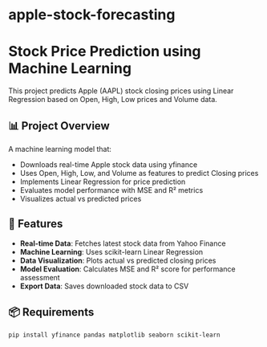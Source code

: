 # apple-stock-forecasting
# Stock Price Prediction using Machine Learning

This project predicts Apple (AAPL) stock closing prices using Linear Regression based on Open, High, Low prices and Volume data.

## 📊 Project Overview

A machine learning model that:
- Downloads real-time Apple stock data using yfinance
- Uses Open, High, Low, and Volume as features to predict Closing prices
- Implements Linear Regression for price prediction
- Evaluates model performance with MSE and R² metrics
- Visualizes actual vs predicted prices

## 🚀 Features

- **Real-time Data**: Fetches latest stock data from Yahoo Finance
- **Machine Learning**: Uses scikit-learn Linear Regression
- **Data Visualization**: Plots actual vs predicted closing prices
- **Model Evaluation**: Calculates MSE and R² score for performance assessment
- **Export Data**: Saves downloaded stock data to CSV

## 📦 Requirements

```bash
pip install yfinance pandas matplotlib seaborn scikit-learn

